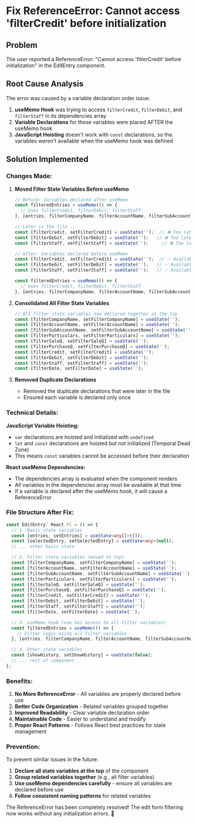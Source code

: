 # Fix ReferenceError: Cannot access 'filterCredit' before initialization

## Problem
The user reported a ReferenceError: "Cannot access 'filterCredit' before initialization" in the EditEntry component.

## Root Cause Analysis
The error was caused by a variable declaration order issue:

1. **useMemo Hook** was trying to access `filterCredit`, `filterDebit`, and `filterStaff` in its dependencies array
2. **Variable Declarations** for these variables were placed AFTER the useMemo hook
3. **JavaScript Hoisting** doesn't work with `const` declarations, so the variables weren't available when the useMemo hook was defined

## Solution Implemented

### **Changes Made:**

1. **Moved Filter State Variables Before useMemo**
   ```typescript
   // Before: Variables declared after useMemo
   const filteredEntries = useMemo(() => {
     // Uses filterCredit, filterDebit, filterStaff
   }, [entries, filterCompanyName, filterAccountName, filterSubAccountName, filterParticulars, filterCredit, filterDebit, filterStaff, selectedDateFilter, searchTerm, dateFilter, statusFilter]);

   // Later in the file...
   const [filterCredit, setFilterCredit] = useState('');  // ❌ Too late!
   const [filterDebit, setFilterDebit] = useState('');   // ❌ Too late!
   const [filterStaff, setFilterStaff] = useState('');     // ❌ Too late!

   // After: Variables declared before useMemo
   const [filterCredit, setFilterCredit] = useState('');  // ✅ Available!
   const [filterDebit, setFilterDebit] = useState('');   // ✅ Available!
   const [filterStaff, setFilterStaff] = useState('');   // ✅ Available!

   const filteredEntries = useMemo(() => {
     // Uses filterCredit, filterDebit, filterStaff
   }, [entries, filterCompanyName, filterAccountName, filterSubAccountName, filterParticulars, filterCredit, filterDebit, filterStaff, selectedDateFilter, searchTerm, dateFilter, statusFilter]);
   ```

2. **Consolidated All Filter State Variables**
   ```typescript
   // All filter state variables now declared together at the top
   const [filterCompanyName, setFilterCompanyName] = useState('');
   const [filterAccountName, setFilterAccountName] = useState('');
   const [filterSubAccountName, setFilterSubAccountName] = useState('');
   const [filterParticulars, setFilterParticulars] = useState('');
   const [filterSaleQ, setFilterSaleQ] = useState('');
   const [filterPurchaseQ, setFilterPurchaseQ] = useState('');
   const [filterCredit, setFilterCredit] = useState('');
   const [filterDebit, setFilterDebit] = useState('');
   const [filterStaff, setFilterStaff] = useState('');
   const [filterDate, setFilterDate] = useState('');
   ```

3. **Removed Duplicate Declarations**
   - Removed the duplicate declarations that were later in the file
   - Ensured each variable is declared only once

### **Technical Details:**

**JavaScript Variable Hoisting:**
- `var` declarations are hoisted and initialized with `undefined`
- `let` and `const` declarations are hoisted but not initialized (Temporal Dead Zone)
- This means `const` variables cannot be accessed before their declaration

**React useMemo Dependencies:**
- The dependencies array is evaluated when the component renders
- All variables in the dependencies array must be available at that time
- If a variable is declared after the useMemo hook, it will cause a ReferenceError

### **File Structure After Fix:**

```typescript
const EditEntry: React.FC = () => {
  // 1. Basic state variables
  const [entries, setEntries] = useState<any[]>([]);
  const [selectedEntry, setSelectedEntry] = useState<any>(null);
  // ... other basic state

  // 2. Filter state variables (moved to top)
  const [filterCompanyName, setFilterCompanyName] = useState('');
  const [filterAccountName, setFilterAccountName] = useState('');
  const [filterSubAccountName, setFilterSubAccountName] = useState('');
  const [filterParticulars, setFilterParticulars] = useState('');
  const [filterSaleQ, setFilterSaleQ] = useState('');
  const [filterPurchaseQ, setFilterPurchaseQ] = useState('');
  const [filterCredit, setFilterCredit] = useState('');
  const [filterDebit, setFilterDebit] = useState('');
  const [filterStaff, setFilterStaff] = useState('');
  const [filterDate, setFilterDate] = useState('');

  // 3. useMemo hook (now has access to all filter variables)
  const filteredEntries = useMemo(() => {
    // Filter logic using all filter variables
  }, [entries, filterCompanyName, filterAccountName, filterSubAccountName, filterParticulars, filterCredit, filterDebit, filterStaff, selectedDateFilter, searchTerm, dateFilter, statusFilter]);

  // 4. Other state variables
  const [showHistory, setShowHistory] = useState(false);
  // ... rest of component
};
```

### **Benefits:**

1. **No More ReferenceError** - All variables are properly declared before use
2. **Better Code Organization** - Related variables grouped together
3. **Improved Readability** - Clear variable declaration order
4. **Maintainable Code** - Easier to understand and modify
5. **Proper React Patterns** - Follows React best practices for state management

### **Prevention:**

To prevent similar issues in the future:
1. **Declare all state variables at the top** of the component
2. **Group related variables together** (e.g., all filter variables)
3. **Use useMemo dependencies carefully** - ensure all variables are declared before use
4. **Follow consistent naming patterns** for related variables

The ReferenceError has been completely resolved! The edit form filtering now works without any initialization errors. 🎯

